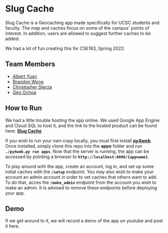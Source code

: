 # Slug Cache

Slug Cache is a Geocaching app made specifically for UCSC students and faculty. The map and caches focus on some of the campus' points of interest. In addition, users are allowed to suggest further caches to be added.

We had a lot of fun creating this for CSE183, Spring 2022.

## Team Members

  - [Albert Yuan](https://github.com/ayyce)
  - [Brandon Wong](https://github.com/Brwonze)
  - [Christopher Sterza](https://github.com/ChristopherSterza)
  - [Geo Ochoa](https://github.com/geoochoa)

## How to Run
We had a little trouble hosting the app online. We used Google App Engine and Cloud SQL to host it, and the link to the hosted product can be found here: **[Slug Cache](https://slug-cache-352705.wl.r.appspot.com/)**

If you wish to run your own copy locally, you must first install **[py4web](https://py4web.com/_documentation/static/en/chapter-03.html)**. Once installed, simply clone this repo into the **apps** folder and run **`./py4web.py run apps`**. Now that the server is running, the app can be accessed by pointing a browser to **`http://localhost:8000/{appname}`**.

To play around with the app, create an account, log in, and set up some initial caches with the **`/setup`** endpoint. You may also wish to make your account an admin account in order to vet caches that others want to add. To do that, acces the **`/make_admin`** endpoint from the account you wish to make an admin.
It is advised to remove these endpoints before deploying your app.

## Demo

If we get around to it, we will record a demo of the app on youtube and post it here.
